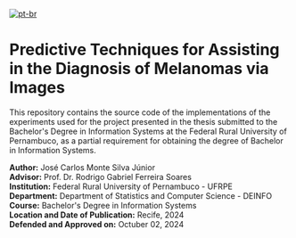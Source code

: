 [![pt-br](https://img.shields.io/badge/lang-pt--br-green.svg)](https://github.com/jmontejr/tecnicas-preditivas-para-auxilio-no-diagnostico-de-melanomas-via-images/blob/main/README.md)

# Predictive Techniques for Assisting in the Diagnosis of Melanomas via Images

This repository contains the source code of the implementations of the experiments used for the project presented in the thesis submitted to the Bachelor's Degree in Information Systems at the Federal Rural University of Pernambuco, as a partial requirement for obtaining the degree of Bachelor in Information Systems.

**Author:** José Carlos Monte Silva Júnior  
**Advisor:** Prof. Dr. Rodrigo Gabriel Ferreira Soares  
**Institution:** Federal Rural University of Pernambuco - UFRPE  
**Department:** Department of Statistics and Computer Science - DEINFO  
**Course:** Bachelor's Degree in Information Systems  
**Location and Date of Publication:** Recife, 2024  
**Defended and Approved on:** Octuber 02, 2024  
